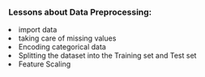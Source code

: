### Lessons about Data Preprocessing:

<li>import data</li>
<li>taking care of missing values</li>
<li>Encoding categorical data</li>
<li>Splitting the dataset into the Training set and Test set</li>
<li>Feature Scaling</li>
